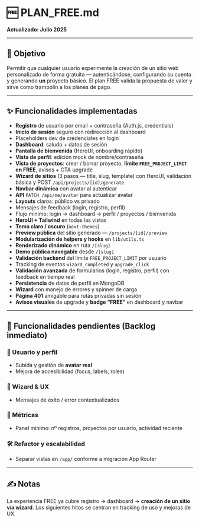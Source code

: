 # 🆓 PLAN_FREE.md

**Actualizado:** **Julio 2025**

---

## 🎯 Objetivo

Permitir que cualquier usuario experimente la creación de un sitio web personalizado de forma gratuita — autenticándose, configurando su cuenta y generando **un** proyecto básico. El plan FREE valida la propuesta de valor y sirve como trampolín a los planes de pago.

---

## ✨ Funcionalidades implementadas

- **Registro** de usuario por email + contraseña (Auth.js, credentials)
- **Inicio de sesión** seguro con redirección al dashboard
- Placeholders dev de credenciales en login
- **Dashboard**: saludo + datos de sesión
- **Pantalla de bienvenida** (HeroUI, onboarding rápido)
- **Vista de perfil**: edición mock de nombre/contraseña
- **Vista de proyectos**: crear / borrar proyecto, **límite `FREE_PROJECT_LIMIT` en FREE**, avisos + CTA upgrade
- **Wizard de sitios** (3 pasos — title, slug, template) con HeroUI, validación básica y POST `/api/projects/[id]/generate`
- **Navbar dinámica** con avatar al autenticar
- **API** `PATCH /api/me/avatar` para actualizar avatar
- **Layouts** claros: público vs privado
- Mensajes de feedback (login, registro, perfil)
- Flujo mínimo: login → dashboard → perfil / proyectos / bienvenida
- **HeroUI + Tailwind** en todas las vistas
- **Tema claro / oscuro** (`next-themes`)
- **Preview pública** del sitio generado — `/projects/[id]/preview`
- **Modularización de helpers y hooks** en `lib/utils.ts`
- **Renderizado dinámico** en ruta `/[slug]`
- **Demo pública navegable** desde `/[slug]`
- **Validación backend** del límite `FREE_PROJECT_LIMIT` por usuario
- Tracking de eventos `wizard_completed` y `upgrade_click`
- **Validación avanzada** de formularios (login, registro, perfil) con feedback en tiempo real
- **Persistencia** de datos de perfil en MongoDB
- **Wizard** con manejo de errores y spinner de carga
- **Página 401** amigable para rutas privadas sin sesión
- **Avisos visuales** de upgrade y **badge “FREE”** en dashboard y navbar

---

## 🚧 Funcionalidades pendientes (Backlog inmediato)

### 👤 Usuario y perfil
- Subida y gestión de **avatar real**
- Mejora de accesibilidad (focus, labels, roles)

### 🧱 Wizard & UX

- Mensajes de éxito / error contextualizados

### 🧪 Métricas

- Panel mínimo: nº registros, proyectos por usuario, actividad reciente

### 🛠 Refactor y escalabilidad

- Separar vistas en `/app/` conforme a migración App Router

---

## ✍️ Notas

La experiencia FREE ya cubre registro → dashboard → **creación de un sitio vía wizard**.
Los siguientes hitos se centran en tracking de uso y mejoras de UX.
